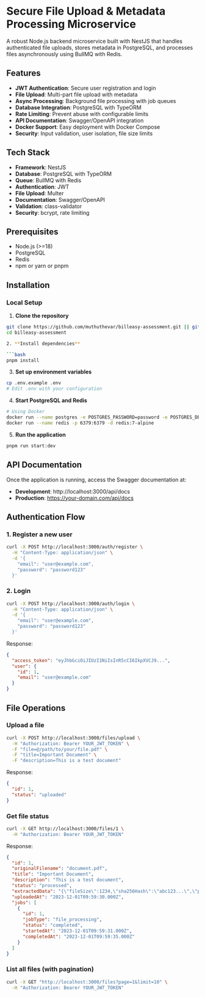 # Secure File Upload & Metadata Processing Microservice

A robust Node.js backend microservice built with NestJS that handles authenticated file uploads, stores metadata in PostgreSQL, and processes files asynchronously using BullMQ with Redis.

## Features

- **JWT Authentication**: Secure user registration and login
- **File Upload**: Multi-part file upload with metadata
- **Async Processing**: Background file processing with job queues
- **Database Integration**: PostgreSQL with TypeORM
- **Rate Limiting**: Prevent abuse with configurable limits
- **API Documentation**: Swagger/OpenAPI integration
- **Docker Support**: Easy deployment with Docker Compose
- **Security**: Input validation, user isolation, file size limits

## Tech Stack

- **Framework**: NestJS
- **Database**: PostgreSQL with TypeORM
- **Queue**: BullMQ with Redis
- **Authentication**: JWT
- **File Upload**: Multer
- **Documentation**: Swagger/OpenAPI
- **Validation**: class-validator
- **Security**: bcrypt, rate limiting

## Prerequisites

- Node.js (>=18)
- PostgreSQL
- Redis
- npm or yarn or pnpm

## Installation

### Local Setup

1. **Clone the repository**

````bash
git clone https://github.com/muthuthevar/billeasy-assessment.git || git clone git@github.com:muthuthevar/billeasy-assessment.git
cd billeasy-assessment

2. **Install dependencies**

```bash
pnpm install
````

3. **Set up environment variables**

```bash
cp .env.example .env
# Edit .env with your configuration
```

4. **Start PostgreSQL and Redis**

```bash
# Using Docker
docker run --name postgres -e POSTGRES_PASSWORD=password -e POSTGRES_DB=fileupload -p 5432:5432 -d postgres:15-alpine
docker run --name redis -p 6379:6379 -d redis:7-alpine
```

5. **Run the application**

```bash
pnpm run start:dev
```

## API Documentation

Once the application is running, access the Swagger documentation at:

- **Development**: http://localhost:3000/api/docs
- **Production**: https://your-domain.com/api/docs

## Authentication Flow

### 1. Register a new user

```bash
curl -X POST http://localhost:3000/auth/register \
  -H "Content-Type: application/json" \
  -d '{
    "email": "user@example.com",
    "password": "password123"
  }'
```

### 2. Login

```bash
curl -X POST http://localhost:3000/auth/login \
  -H "Content-Type: application/json" \
  -d '{
    "email": "user@example.com",
    "password": "password123"
  }'
```

Response:

```json
{
  "access_token": "eyJhbGciOiJIUzI1NiIsInR5cCI6IkpXVCJ9...",
  "user": {
    "id": 1,
    "email": "user@example.com"
  }
}
```

## File Operations

### Upload a file

```bash
curl -X POST http://localhost:3000/files/upload \
  -H "Authorization: Bearer YOUR_JWT_TOKEN" \
  -F "file=@/path/to/your/file.pdf" \
  -F "title=Important Document" \
  -F "description=This is a test document"
```

Response:

```json
{
  "id": 1,
  "status": "uploaded"
}
```

### Get file status

```bash
curl -X GET http://localhost:3000/files/1 \
  -H "Authorization: Bearer YOUR_JWT_TOKEN"
```

Response:

```json
{
  "id": 1,
  "originalFilename": "document.pdf",
  "title": "Important Document",
  "description": "This is a test document",
  "status": "processed",
  "extractedData": "{\"fileSize\":1234,\"sha256Hash\":\"abc123...\",\"processedAt\":\"2023-12-01T10:00:00.000Z\"}",
  "uploadedAt": "2023-12-01T09:59:30.000Z",
  "jobs": [
    {
      "id": 1,
      "jobType": "file_processing",
      "status": "completed",
      "startedAt": "2023-12-01T09:59:31.000Z",
      "completedAt": "2023-12-01T09:59:35.000Z"
    }
  ]
}
```

### List all files (with pagination)

```bash
curl -X GET "http://localhost:3000/files?page=1&limit=10" \
  -H "Authorization: Bearer YOUR_JWT_TOKEN"
```
